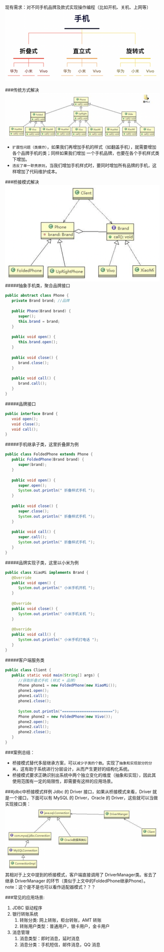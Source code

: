 现有需求：对不同手机品牌及款式实现操作编程（比如开机、关机、上网等）
![](不同手机品牌及款式问题.png)

###传统方式解决
![](传统方式解决.png)
- `扩展性问题（类爆炸）`，如果我们再增加手机的样式（如翻盖手机），就需要增加各个品牌手机的类；同样如果我们增加 一个手机品牌，也要在各个手机样式类下增加。 
- `违反了单一职责原则`，当我们增加手机样式时，要同时增加所有品牌的手机，这样增加了代码维护成本。

###桥接模式解决
![](桥接模式解决.png)
#####抽象手机类，聚合品牌接口
```java
public abstract class Phone {
   private Brand brand; //品牌

   public Phone(Brand brand) {
      super();
      this.brand = brand;
   }

   public void open() {
      this.brand.open();
   }

   public void close() {
      brand.close();
   }

   public void call() {
      brand.call();
   }
}
```

#####品牌接口
```java
public interface Brand {
   void open();
   void close();
   void call();
}
```

#####手机继承子类，这里折叠屏为例

```java
public class FoldedPhone extends Phone {
   public FoldedPhone(Brand brand) {
      super(brand);
   }

   public void open() {
      super.open();
      System.out.println(" 折叠样式手机 ");
   }

   public void close() {
      super.close();
      System.out.println(" 折叠样式手机 ");
   }

   public void call() {
      super.call();
      System.out.println(" 折叠样式手机 ");
   }
}
```

#####品牌实现子类，这里以小米为例
```java
public class XiaoMi implements Brand {
   @Override
   public void open() {
      System.out.println(" 小米手机开机 ");
   }

   @Override
   public void close() {
      System.out.println(" 小米手机关机 ");
   }

   @Override
   public void call() {
      System.out.println(" 小米手机打电话 ");
   }
}
```

#####客户端服务类
```java
public class Client {
   public static void main(String[] args) {
      //获取折叠式手机 (样式 + 品牌)
      Phone phone1 = new FoldedPhone(new XiaoMi());
      phone1.open();
      phone1.call();
      phone1.close();

      System.out.println("=======================");
      Phone phone2 = new FoldedPhone(new Vivo());
      phone2.open();
      phone2.call();
      phone2.close();
   }
}
```

###案例总结：
- 桥接模式替代多层继承方案，可以`减少子类的个数`。实现了`抽象和实现部分的分离`，这有助于系统进行分层设计，从而产生更好的结构化系统。
- 桥接模式要求正确识别出系统中两个独立变化的维度（抽象和实现），因此其使用范围有一定的局限性，即需要有这样的应用场景。

###jdbc中桥接模式样例
Jdbc 的 Driver 接口，如果从桥接模式来看，Driver 就是一个接口，下面可以有 MySQL 的 Driver，Oracle 的 Driver，这些就可以当做实现接口类：
![](jdbc桥接模式实现uml图.png)
其相对于上文中提到的桥接模式，客户端直接调用了 DriverManager类。省去了继承 DriverManager 的环节（类似于上文中的FoldedPhone继承Phone）。
note：这个是不是也可以看作适配器模式？？？

###常见的应用场景: 
1) JDBC 驱动程序 
2) 银行转账系统 
   1) 转账分类: 网上转账，柜台转账，AMT 转账 
   2) 转账用户类型：普通用户，银卡用户，金卡用户
3) 消息管理
   1) 消息类型：即时消息，延时消息 
   2) 消息分类：手机短信，邮件消息，QQ 消息